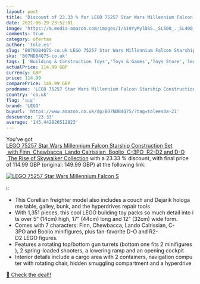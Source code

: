 ```yaml
---
layout: post
title: 'Discount of 23.33 % for LEGO 75257 Star Wars Millennium Falcon S'
date: 2021-06-29 23:52:01
image: 'https://m.media-amazon.com/images/I/519YyMylDSS._SL500_._SL400_.jpg'
comments: true
category: ofertas
author: 'tole.es'
slug: 'B07NDB4Q7S-co.uk LEGO 75257 Star Wars Millennium Falcon Starship...'
sku: 'B07NDB4Q7S-co.uk'
tags: [ 'Building & Construction Toys','Toys & Games','Toys Store','lego', ]
actualPrice: 114.99 GBP
currency: GBP
price: 114.99
comparePrice: 149.99 GBP
prodname: 'LEGO 75257 Star Wars Millennium Falcon Starship Construction Set  with Finn  Chewbacca  Lando Calrissian  Boolio  C-3PO  R2-D2 and D-O  The Rise of Skywalker Collection'
country: 'co.uk'
flag: '🇬🇧'
brand: 'LEGO'
buyurl: 'https://www.amazon.co.uk/dp/B07NDB4Q7S/?tag=tolees0a-21'
descuento: '23.33'
average: '145.442820512823'
---
```


You've got [LEGO 75257 Star Wars Millennium Falcon Starship Construction Set  with Finn  Chewbacca  Lando Calrissian  Boolio  C-3PO  R2-D2 and D-O  The Rise of Skywalker Collection](https://www.amazon.co.uk/dp/B07NDB4Q7S/?tag=tolees0a-21) with a  23.33 % discount, with final price of 114.99 GBP (original: 149.99 GBP) at the following link:

[![LEGO 75257 Star Wars Millennium Falcon S](https://m.media-amazon.com/images/I/519YyMylDSS._SL500_._SL400_.jpg)](https://www.amazon.co.uk/dp/B07NDB4Q7S/?tag=tolees0a-21)

ℹ️:

- This Corellian freighter model also includes a couch and Dejarik hologame table, galley, bunk, and the hyperdrives repair tools
- With 1,351 pieces, this cool LEGO building toy packs so much detail into its over 5” (14cm) high, 17” (44cm) long and 12” (32cm) wide form.
- Comes with 7 characters: Finn, Chewbacca, Lando Calrissian, C-3PO and Boolio minifigures, plus fan-favorite D-O and R2-D2 LEGO figures.
- Features a rotating top/bottom gun turrets (bottom one fits 2 minifigures), 2 spring-loaded shooters, a lowering ramp and an opening cockpit
- Interior details include a cargo area with 2 containers, navigation computer with rotating chair, hidden smuggling compartment and a hyperdrive

[🛒 Check the deal!!](https://www.amazon.co.uk/dp/B07NDB4Q7S/?tag=tolees0a-21)
